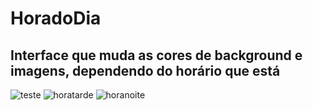 # HoradoDia

## Interface que muda as cores de background e imagens, dependendo do horário que está

![teste](https://user-images.githubusercontent.com/70242822/134029384-55db891a-f51b-468a-b349-ce19c8a52f86.jpg)
![horatarde](https://user-images.githubusercontent.com/70242822/134208871-29358c10-0580-40b1-a9ad-d56afd5154c3.jpg)
![horanoite](https://user-images.githubusercontent.com/70242822/134208870-5c43d7a7-de7e-4a46-80b2-8103e6f94960.jpg)

